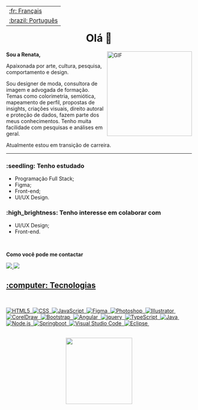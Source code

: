 <table align="right">
 <tr><td><a href="https://github.com/Renata-Fernandes/Renata-Fernandes/blob/main/README.md">:fr: Français</a></td></tr>
 <tr><td><a href="https://github.com/Renata-Fernandes/Renata-Fernandes/blob/main/README-pt-br">:brazil: Português</a></td></tr>
</table>


<h1 align="center"> Olá 👋 </h1>

<img align="right" alt="GIF" src="https://user-images.githubusercontent.com/102121775/178090987-f793a7c7-6b18-42b2-9515-3a5cacb50edd.png" width="230px"/>

<p>
<b>Sou a Renata,</b>
<br>

Apaixonada por arte, cultura, pesquisa, comportamento e design.

Sou designer de moda, consultora de imagem e advogada de formação.
Temas como colorimetria, semiótica, mapeamento de perfil, propostas de insights, criações visuais, direito autoral e proteção de dados, fazem parte dos meus conhecimentos.
Tenho muita facilidade com pesquisas e análises em geral.

Atualmente estou em transição de carreira.
</p>

<hr>


<h3>:seedling: Tenho estudado </h3>

- Programação Full Stack;
- Figma;
- Front-end;
- UI/UX Design.

<h3>:high_brightness: Tenho interesse em colaborar com </h3>

- UI/UX Design;
- Front-end.

<br>
<p>
  <b>Como você pode me contactar</b>
  </p>

<p>
  <a href="https://www.linkedin.com/in/renatafcosta/">
		<img src="https://img.shields.io/badge/LinkedIn-0077B5?style=for-the-badge&logo=linkedin&logoColor=white" />
  
  <a href="mailto:re.sourirez@gmail.com">
		<img src="https://img.shields.io/badge/Gmail-D14836?style=for-the-badge&logo=gmail&logoColor=white" />  
 </p>
 </div> 
 
<h2> :computer: Tecnologias </h2>
<br>

![HTML5](https://img.shields.io/badge/-HTML5-260B02?style=flat&logo=HTML5)&nbsp;
![CSS](https://img.shields.io/badge/-CSS-260B02?style=flat&logo=CSS)&nbsp;
![JavaScript](https://img.shields.io/badge/-JavaScript-260B02?style=flat&logo=javascript)&nbsp;
![Figma](https://img.shields.io/badge/-Figma-260B02?style=flat&logo=figma)&nbsp;
![Photoshop](https://img.shields.io/badge/-Photoshop-260B02?style=flat&logo=photoshop)&nbsp;
![Illustrator](https://img.shields.io/badge/-Illustrator-260B02?style=flat&logo=illustrator)&nbsp;
![CorelDraw](https://img.shields.io/badge/-CorelDraw-260B02?style=flat&logo=coreldraw)&nbsp;
![Bootstrap](https://img.shields.io/badge/-Bootstrap-260B02?style=flat&logo=bootstrap)&nbsp;
![Angular](https://img.shields.io/badge/-Angular-260B02?style=flat&logo=angular)&nbsp;
![jquery](https://img.shields.io/badge/-jquery-260B02?style=flat&logo=jquery)&nbsp;
![TypeScript](https://img.shields.io/badge/-TypeScript-260B02?style=flat&logo=typescript)&nbsp;
![Java](https://img.shields.io/badge/-Java-260B02?style=flat&logo=java&logoColor=007396)&nbsp;
![Node.js](https://img.shields.io/badge/-Node.js-260B02?style=flat&logo=node.js)&nbsp;
![Springboot](https://img.shields.io/badge/-Springboot-260B02?style=flat&logo=springboot)&nbsp;
![Visual Studio Code](https://img.shields.io/badge/-VS%20Code-260B02?style=flat&logo=visual-studio-code)&nbsp;
![Eclipse](https://img.shields.io/badge/-Eclipse-260B02?style=flat&logo=eclipse)&nbsp;

<br>   
 
    
  <div align="center">
  <a href="https://github.com/Renata-Fernandes/Renata-Fernandes">
  <img height="180em" src= "https://github-readme-stats.vercel.app/api/top-langs/?username=Renata-Fernandes&layout=compact&theme=maroongold" />
  </div>
  
  <div>   
